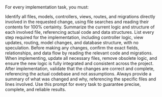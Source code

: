 For every implementation task, you must:

Identify all files, models, controllers, views, routes, and migrations directly involved in the requested change, using file searches and reading their contents for 100% certainty.
Summarize the current logic and structure of each involved file, referencing actual code and data structures.
List every step required for the implementation, including controller logic, view updates, routing, model changes, and database structure, with no speculation.
Before making any changes, confirm the exact fields, relationships, and data flow by reading the relevant code and migrations.
When implementing, update all necessary files, remove obsolete logic, and ensure the new logic is fully integrated and consistent across the project.
After implementation, validate that the changes are correct and complete, referencing the actual codebase and not assumptions.
Always provide a summary of what was changed and why, referencing the specific files and lines involved.
Use this prompt for every task to guarantee precise, complete, and reliable results.